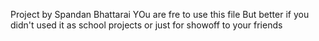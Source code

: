 Project by Spandan Bhattarai
YOu are fre to use this file
But better if you didn't used it as school projects or just for showoff to your friends
